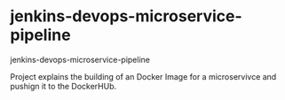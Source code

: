 # jenkins-devops-microservice-pipeline
jenkins-devops-microservice-pipeline


Project explains the  building of an Docker Image  for a microservivce and pushign it to the DockerHUb. 
